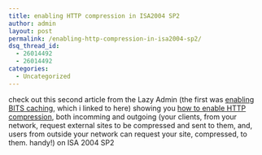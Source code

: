 ```yaml
---
title: enabling HTTP compression in ISA2004 SP2
author: admin
layout: post
permalink: /enabling-http-compression-in-isa2004-sp2/
dsq_thread_id:
  - 26014492
  - 26014492
categories:
  - Uncategorized
---
```

check out this second article from the Lazy Admin (the first was [enabling BITS caching][1], which i linked to here) showing you [how to enable HTTP compression][2], both incomming and outgoing (your clients, from your network, request external sites to be compressed and sent to them, and, users from outside your network can request your site, compressed, to them. handy!) on ISA 2004 SP2

 [1]: http://blog.lotas-smartman.net/archive/2006/02/28/12335.aspx
 [2]: http://thelazyadmin.com/index.php?/archives/365-guid.html